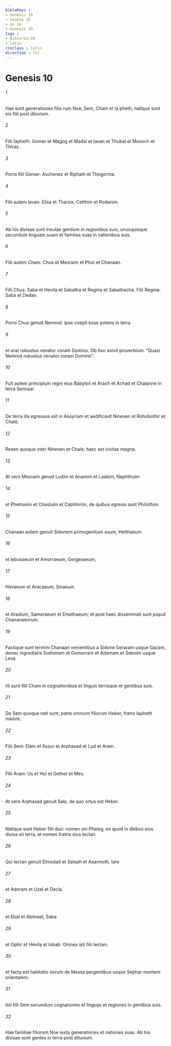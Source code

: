 ```yaml
---
bibleKeys : 
- Genesis 10
- Genèse 10
- Gn 10
- Genesis 10
tags : 
- Bible/Gn/10
- latin
cssclass : latin
direction : ltr
---
```


# Genesis 10

###### 1
Hae sunt generationes filio rum Noe, Sem, Cham et Ia pheth; natique sunt eis filii post diluvium.
###### 2
Filii Iapheth: Gomer et Magog et Madai et Iavan et Thubal et Mosoch et Thiras. 
###### 3
Porro filii Gomer: Aschenez et Riphath et Thogorma. 
###### 4
Filii autem Iavan: Elisa et Tharsis, Cetthim et Rodanim. 
###### 5
Ab his divisae sunt insulae gentium in regionibus suis, unusquisque secundum linguam suam et familias suas in nationibus suis.
###### 6
Filii autem Cham: Chus et Mesraim et Phut et Chanaan. 
###### 7
Filii Chus: Saba et Hevila et Sabatha et Regma et Sabathacha. Filii Regma: Saba et Dedan. 
###### 8
Porro Chus genuit Nemrod: ipse coepit esse potens in terra 
###### 9
et erat robustus venator coram Domino. Ob hoc exivit proverbium: “Quasi Nemrod robustus venator coram Domino”. 
###### 10
Fuit autem principium regni eius Babylon et Arach et Achad et Chalanne in terra Sennaar. 
###### 11
De terra illa egressus est in Assyriam et aedificavit Nineven et Rohobothir et Chale, 
###### 12
Resen quoque inter Nineven et Chale; haec est civitas magna. 
###### 13
At vero Mesraim genuit Ludim et Anamim et Laabim, Nephthuim 
###### 14
et Phetrusim et Chasluim et Caphtorim, de quibus egressi sunt Philisthim. 
###### 15
Chanaan autem genuit Sidonem primogenitum suum, Hetthaeum 
###### 16
et Iebusaeum et Amorraeum, Gergesaeum, 
###### 17
Hevaeum et Aracaeum, Sinaeum 
###### 18
et Aradium, Samaraeum et Emathaeum; et post haec disseminati sunt populi Chananaeorum. 
###### 19
Factique sunt termini Chanaan venientibus a Sidone Geraram usque Gazam, donec ingrediaris Sodomam et Gomorram et Adamam et Seboim usque Lesa. 
###### 20
Hi sunt filii Cham in cognationibus et linguis terrisque et gentibus suis.
###### 21
De Sem quoque nati sunt, patre omnium filiorum Heber, fratre Iapheth maiore. 
###### 22
Filii Sem: Elam et Assur et Arphaxad et Lud et Aram. 
###### 23
Filii Aram: Us et Hul et Gether et Mes. 
###### 24
At vero Arphaxad genuit Sala, de quo ortus est Heber. 
###### 25
Natique sunt Heber filii duo: nomen uni Phaleg, eo quod in diebus eius divisa sit terra, et nomen fratris eius Iectan. 
###### 26
Qui Iectan genuit Elmodad et Saleph et Asarmoth, Iare 
###### 27
et Adoram et Uzal et Decla 
###### 28
et Ebal et Abimael, Saba 
###### 29
et Ophir et Hevila et Iobab. Omnes isti filii Iectan; 
###### 30
et facta est habitatio eorum de Messa pergentibus usque Sephar montem orientalem.
###### 31
Isti filii Sem secundum cognationes et linguas et regiones in gentibus suis.
###### 32
Hae familiae filiorum Noe iuxta generationes et nationes suas. Ab his divisae sunt gentes in terra post diluvium.
